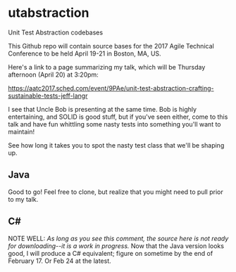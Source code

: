 # utabstraction
Unit Test Abstraction codebases

This Github repo will contain source bases for the 2017 Agile Technical Conference to be held April 19-21 in Boston, MA, US.

Here's a link to a page summarizing my talk, which will be Thursday afternoon (April 20) at 3:20pm:

https://aatc2017.sched.com/event/9PAe/unit-test-abstraction-crafting-sustainable-tests-jeff-langr

I see that Uncle Bob is presenting at the same time. Bob is highly entertaining, and SOLID is good stuff, but if you've seen either, come to this talk and have fun whittling some nasty tests into something you'll want to maintain!

See how long it takes you to spot the nasty test class that we'll be shaping up.

## Java

Good to go! Feel free to clone, but realize that you might need to pull prior to my talk.

## C# #

NOTE WELL: *As long as you see this comment, the source here is not ready for downloading--it is a work in progress.* Now that the Java version looks good, I will produce a C# equivalent; figure on sometime by the end of February 17. Or Feb 24 at the latest.
